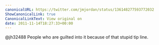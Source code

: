 ```yaml
---
canonicalURL: https://twitter.com/jmjordan/status/136148277593772032
ShowCanonicalLink: true
CanonicalLinkText: View original on
date: 2011-11-14T18:27:33+00:00
---
```

@jh32488 People who are guilted into it because of that stupid tip line.